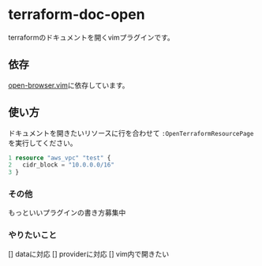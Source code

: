 # terraform-doc-open

terraformのドキュメントを開くvimプラグインです。

## 依存

[open-browser.vim](https://github.com/tyru/open-browser.vim)に依存しています。



## 使い方

ドキュメントを開きたいリソースに行を合わせて `:OpenTerraformResourcePage` を実行してください。

```terraform
1 resource "aws_vpc" "test" {
2   cidr_block = "10.0.0.0/16"
3 }
```



### その他

もっといいプラグインの書き方募集中



### やりたいこと

[] dataに対応
[] providerに対応
[] vim内で開きたい
